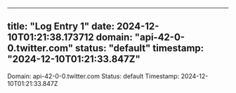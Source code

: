 
---
title: "Log Entry 1"
date: 2024-12-10T01:21:38.173712
domain: "api-42-0-0.twitter.com"
status: "default"
timestamp: "2024-12-10T01:21:33.847Z"
---

Domain: api-42-0-0.twitter.com
Status: default
Timestamp: 2024-12-10T01:21:33.847Z
